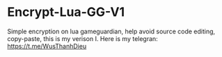 # Encrypt-Lua-GG-V1
Simple encryption on lua gameguardian, help avoid source code editing, copy-paste, this is my verison I.
Here is my telegran:
https://t.me/WusThanhDieu
